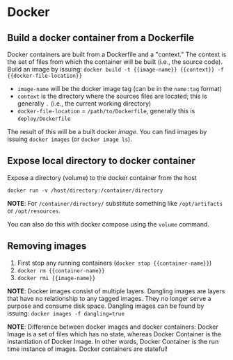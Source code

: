 # Docker 

## Build a docker container from a Dockerfile

Docker containers are built from a Dockerfile and a "context." The context is the set of files from which the container will
be built (i.e., the source code). Build an image by issuing: `docker build -t {{image-name}} {{context}} -f {{docker-file-location}}`

- `image-name` will be the docker image tag (can be in the `name:tag` format)
- `context` is the directory where the sources files are located; this is generally `.` (i.e., the current working directory)
- `docker-file-location` = `/path/to/Dockerfile`, generally this is `deploy/Dockerfile`

The result of this will be a built docker *image*. You can find images by issuing `docker images` (or `docker image ls`).


## Expose local directory to docker container

Expose a directory (volume) to the docker container from the host 

`docker run -v /host/directory:/container/directory`

**NOTE**: For `/container/directory/` substitute something like `/opt/artifacts` or `/opt/resources`.

You can also do this with docker compose using the `volume` command.


## Removing images
1. First stop any running containers (`docker stop {{container-name}}`)
2. `docker rm {{container-name}}`
3. `docker rmi {{image-name}}`

**NOTE**: Docker images consist of multiple layers. 
Dangling images are layers that have no relationship to any tagged images. 
They no longer serve a purpose and consume disk space. Dangling images can be
found by issuing: `docker images -f dangling=true`

**NOTE**: Difference between docker images and docker containers: 
Docker Image is a set of files which has no state, whereas Docker Container is the instantiation of Docker Image. In other words, Docker Container is the run time instance of images.
Docker containers are stateful!
